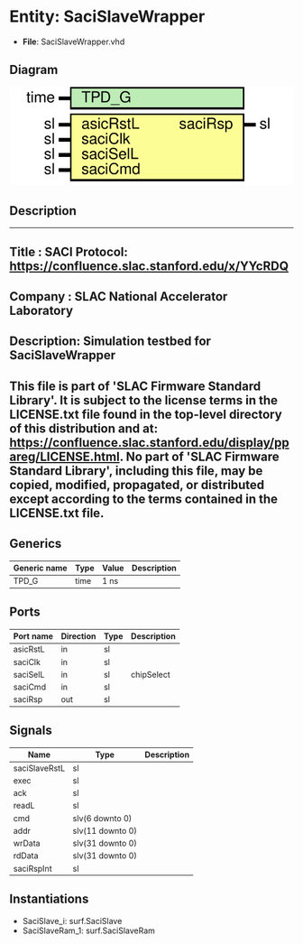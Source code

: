 # Entity: SaciSlaveWrapper

- **File**: SaciSlaveWrapper.vhd
## Diagram

![Diagram](SaciSlaveWrapper.svg "Diagram")
## Description

-----------------------------------------------------------------------------
 Title      : SACI Protocol: https://confluence.slac.stanford.edu/x/YYcRDQ
-----------------------------------------------------------------------------
 Company    : SLAC National Accelerator Laboratory
-----------------------------------------------------------------------------
 Description: Simulation testbed for SaciSlaveWrapper
-----------------------------------------------------------------------------
 This file is part of 'SLAC Firmware Standard Library'.
 It is subject to the license terms in the LICENSE.txt file found in the
 top-level directory of this distribution and at:
    https://confluence.slac.stanford.edu/display/ppareg/LICENSE.html.
 No part of 'SLAC Firmware Standard Library', including this file,
 may be copied, modified, propagated, or distributed except according to
 the terms contained in the LICENSE.txt file.
-----------------------------------------------------------------------------
## Generics

| Generic name | Type | Value | Description |
| ------------ | ---- | ----- | ----------- |
| TPD_G        | time | 1 ns  |             |
## Ports

| Port name | Direction | Type | Description |
| --------- | --------- | ---- | ----------- |
| asicRstL  | in        | sl   |             |
| saciClk   | in        | sl   |             |
| saciSelL  | in        | sl   |  chipSelect |
| saciCmd   | in        | sl   |             |
| saciRsp   | out       | sl   |             |
## Signals

| Name          | Type             | Description |
| ------------- | ---------------- | ----------- |
| saciSlaveRstL | sl               |             |
| exec          | sl               |             |
| ack           | sl               |             |
| readL         | sl               |             |
| cmd           | slv(6 downto 0)  |             |
| addr          | slv(11 downto 0) |             |
| wrData        | slv(31 downto 0) |             |
| rdData        | slv(31 downto 0) |             |
| saciRspInt    | sl               |             |
## Instantiations

- SaciSlave_i: surf.SaciSlave
- SaciSlaveRam_1: surf.SaciSlaveRam
